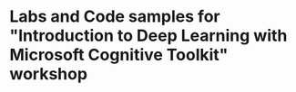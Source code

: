 # Labs and Code samples for "Introduction to Deep Learning with Microsoft Cognitive Toolkit" workshop
